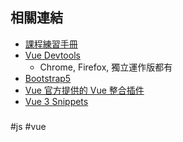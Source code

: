## 相關連結
- [課程練習手冊](https://github.com/hexschool/vue3-starter-files/tree/gh-pages)
- [Vue Devtools](https://devtools.vuejs.org/)
	- Chrome, Firefox, 獨立運作版都有
- [Bootstrap5](https://bootstrap5.hexschool.com/)
- [Vue 官方提供的 Vue 整合插件](https://marketplace.visualstudio.com/items?itemName=octref.vetur)
- [Vue 3 Snippets](https://marketplace.visualstudio.com/items?itemName=hollowtree.vue-snippets)




###
###
###

#js #vue